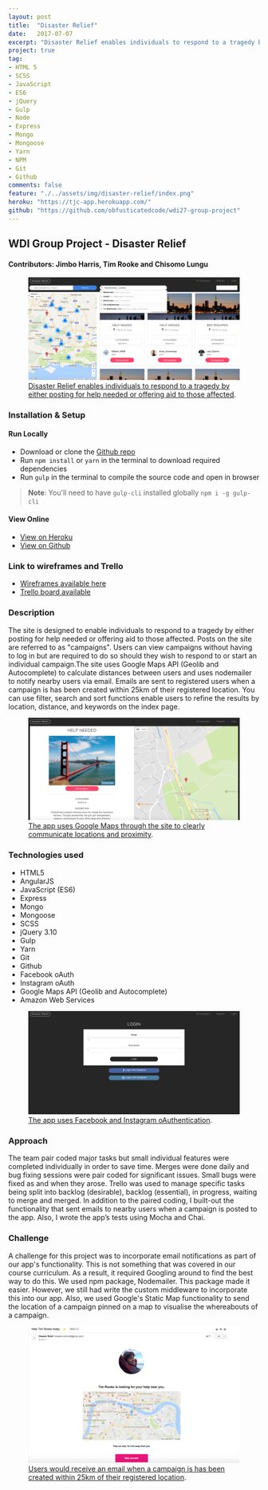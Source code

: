 ```yaml
---
layout: post
title:  "Disaster Relief"
date:   2017-07-07
excerpt: "Disaster Relief enables individuals to respond to a tragedy by either posting for help needed or offering aid to those affected"
project: true
tag:
- HTML 5
- SCSS
- JavaScript
- ES6
- jQuery
- Gulp
- Node
- Express
- Mongo
- Mongoose
- Yarn
- NPM
- Git
- Github
comments: false
feature: "./../assets/img/disaster-relief/index.png"
heroku: "https://tjc-app.herokuapp.com/"
github: "https://github.com/obfusticatedcode/wdi27-group-project"
---
```


## WDI Group Project - Disaster Relief

#### Contributors: Jimbo Harris, Tim Rooke and Chisomo Lungu

<figure>
	<a href="https://tjc-app.herokuapp.com/"><img src="/assets/img/disaster-relief/index.png"></a>
	<figcaption><a href="https://tjc-app.herokuapp.com/" title="Disaster Relief enables individuals to respond to a tragedy by either posting for help needed or offering aid to those affected">Disaster Relief enables individuals to respond to a tragedy by either posting for help needed or offering aid to those affected</a>.</figcaption>
</figure>

### [](https://github.com/obfusticatedcode/wdi27-group-project#setup)Installation & Setup

#### Run Locally

- Download or clone the [Github repo](https://github.com/timrooke1991/wdi27-group-project)
- Run `npm install` or `yarn` in the terminal to download required dependencies
- Run `gulp` in the terminal to compile the source code and open in browser

> **Note**: You'll need to have `gulp-cli` installed globally
> `npm i -g gulp-cli`

#### View Online

- [View on Heroku](https://tjc-app.herokuapp.com/)
- [View on Github](https://github.com/obfusticatedcode/wdi27-group-project)

### Link to wireframes and Trello

- [Wireframes available here](https://generalassembly.mybalsamiq.com/projects/wdi-ldn-27/Jim%20Tim%20Chisomo%20mockup)
- [Trello board available](https://trello.com/b/4iEribek/wdi-27-group-project)

### Description

The site is designed to enable individuals to respond to a tragedy by either posting for help needed or offering aid to those affected. Posts on the site are referred to as "campaigns". Users can view campaigns without having to log in but are required to do so should they wish to respond to or start an individual campaign.The site uses Google Maps API (Geolib and Autocomplete) to calculate distances between users and uses nodemailer to notify nearby users via email. Emails are sent to registered users when a campaign is has been created within 25km of their registered location. You can use filter, search and sort functions enable users to refine the results by location, distance, and keywords on the index page.

<figure>
	<a href="https://tjc-app.herokuapp.com/"><img src="/assets/img/disaster-relief/show.png"></a>
	<figcaption><a href="https://tjc-app.herokuapp.com/" title="The app uses Google Maps through the site to clearly communicate locations and proximity">The app uses Google Maps through the site to clearly communicate locations and proximity</a>.</figcaption>
</figure>

### Technologies used

- HTML5
- AngularJS
- JavaScript (ES6)
- Express
- Mongo
- Mongoose
- SCSS
- jQuery 3.10
- Gulp
- Yarn
- Git
- Github
- Facebook oAuth
- Instagram oAuth
- Google Maps API (Geolib and Autocomplete)
- Amazon Web Services

<figure>
	<a href="https://tjc-app.herokuapp.com/"><img src="/assets/img/disaster-relief/login.png"></a>
	<figcaption><a href="https://tjc-app.herokuapp.com/" title="The app uses Facebook and Instagram oAuthentication">The app uses Facebook and Instagram oAuthentication</a>.</figcaption>
</figure>

### Approach

The team pair coded major tasks but small individual features were completed individually in order to save time. Merges were done daily and bug fixing sessions were pair coded for significant issues. Small bugs were fixed as and when they arose. Trello was used to manage specific tasks being split into backlog (desirable), backlog (essential), in progress, waiting to merge and merged. In addition to the paired coding, I built-out the functionality that sent emails to nearby users when a campaign is posted to the app. Also, I wrote the app’s tests using Mocha and Chai.


### Challenge

A challenge for this project was to incorporate email notifications as part of our app's functionality. This is not something that was covered in our course curriculum. As a result, it required Googling around to find the best way to do this. We used npm package, Nodemailer. This package made it easier. However, we still had write the custom middleware to incorporate this into our app. Also, we used Google's Static Map functionality to send the location of a campaign pinned on a map to visualise the whereabouts of a campaign.

<figure>
	<a href="https://tjc-app.herokuapp.com/"><img src="/assets/img/disaster-relief/email.png"></a>
	<figcaption><a href="https://tjc-app.herokuapp.com/" title="Users would receive an email when a campaign is has been created within 25km of their registered location">Users would receive an email when a campaign is has been created within 25km of their registered location</a>.</figcaption>
</figure>
